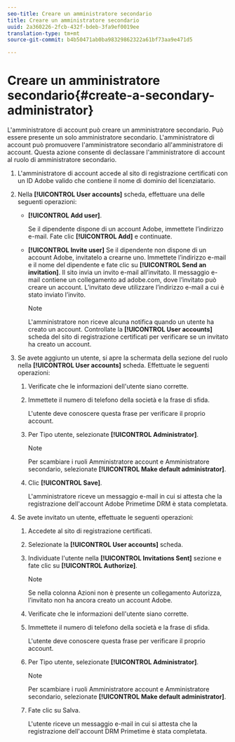 ```yaml
---
seo-title: Creare un amministratore secondario
title: Creare un amministratore secondario
uuid: 2a360226-2fcb-432f-bdeb-3fa9ef0019ee
translation-type: tm+mt
source-git-commit: b4b50471ab0ba98329862322a61bf73aa9e471d5

---
```



# Creare un amministratore secondario{#create-a-secondary-administrator}

L&#39;amministratore di account può creare un amministratore secondario. Può essere presente un solo amministratore secondario. L&#39;amministratore di account può promuovere l&#39;amministratore secondario all&#39;amministratore di account. Questa azione consente di declassare l&#39;amministratore di account al ruolo di amministratore secondario.

1. L&#39;amministratore di account accede al sito di registrazione certificati con un ID Adobe valido che contiene il nome di dominio del licenziatario.
1. Nella **[!UICONTROL User accounts]** scheda, effettuare una delle seguenti operazioni:

   * **[!UICONTROL Add user]**.

      Se il dipendente dispone di un account Adobe, immettete l’indirizzo e-mail. Fate clic **[!UICONTROL Add]** e continuate.

   * **[!UICONTROL Invite user]** Se il dipendente non dispone di un account Adobe, invitatelo a crearne uno. Immettete l’indirizzo e-mail e il nome del dipendente e fate clic su **[!UICONTROL Send an invitation]**. Il sito invia un invito e-mail all’invitato. Il messaggio e-mail contiene un collegamento ad adobe.com, dove l’invitato può creare un account. L’invitato deve utilizzare l’indirizzo e-mail a cui è stato inviato l’invito.

      >[!NOTE]
      >
      >L&#39;amministratore non riceve alcuna notifica quando un utente ha creato un account. Controllate la **[!UICONTROL User accounts]** scheda del sito di registrazione certificati per verificare se un invitato ha creato un account.

1. Se avete aggiunto un utente, si apre la schermata della sezione del ruolo nella **[!UICONTROL User accounts]** scheda. Effettuate le seguenti operazioni:

   1. Verificate che le informazioni dell&#39;utente siano corrette.
   1. Immettete il numero di telefono della società e la frase di sfida.

      L&#39;utente deve conoscere questa frase per verificare il proprio account.
   1. Per Tipo utente, selezionate **[!UICONTROL Administrator]**.

      >[!NOTE]
      >
      >Per scambiare i ruoli Amministratore account e Amministratore secondario, selezionate **[!UICONTROL Make default administrator]**.

   1. Clic **[!UICONTROL Save]**.

      L&#39;amministratore riceve un messaggio e-mail in cui si attesta che la registrazione dell&#39;account Adobe Primetime DRM è stata completata.

1. Se avete invitato un utente, effettuate le seguenti operazioni:

   1. Accedete al sito di registrazione certificati.
   1. Selezionate la **[!UICONTROL User accounts]** scheda.
   1. Individuate l&#39;utente nella **[!UICONTROL Invitations Sent]** sezione e fate clic su **[!UICONTROL Authorize]**.

      >[!NOTE]
      >
      >Se nella colonna Azioni non è presente un collegamento Autorizza, l’invitato non ha ancora creato un account Adobe.

   1. Verificate che le informazioni dell&#39;utente siano corrette.
   1. Immettete il numero di telefono della società e la frase di sfida.

      L&#39;utente deve conoscere questa frase per verificare il proprio account.
   1. Per Tipo utente, selezionate **[!UICONTROL Administrator]**.

      >[!NOTE]
      >
      >Per scambiare i ruoli Amministratore account e Amministratore secondario, selezionate **[!UICONTROL Make default administrator]**.

   1. Fate clic su Salva.

      L&#39;utente riceve un messaggio e-mail in cui si attesta che la registrazione dell&#39;account DRM Primetime è stata completata.


